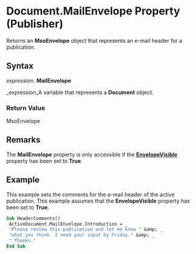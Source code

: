 
# Document.MailEnvelope Property (Publisher)

Returns an  **MsoEnvelope** object that represents an e-mail header for a publication.


## Syntax

 _expression_. **MailEnvelope**

 _expression_A variable that represents a  **Document** object.


### Return Value

MsoEnvelope


## Remarks

The  **MailEnvelope** property is only accessible if the **[EnvelopeVisible](65423c1f-e61b-3c83-4bff-ddd278d97238.md)** property has been set to **True**.


## Example

This example sets the comments for the e-mail header of the active publication. This example assumes that the  **EnvelopeVisible** property has been set to **True**.


```vb
Sub HeaderComments() 
 ActiveDocument.MailEnvelope.Introduction = _ 
 "Please review this publication and let me know " &amp; _ 
 "what you think. I need your input by Friday." &amp; _ 
 " Thanks." 
End Sub
```


